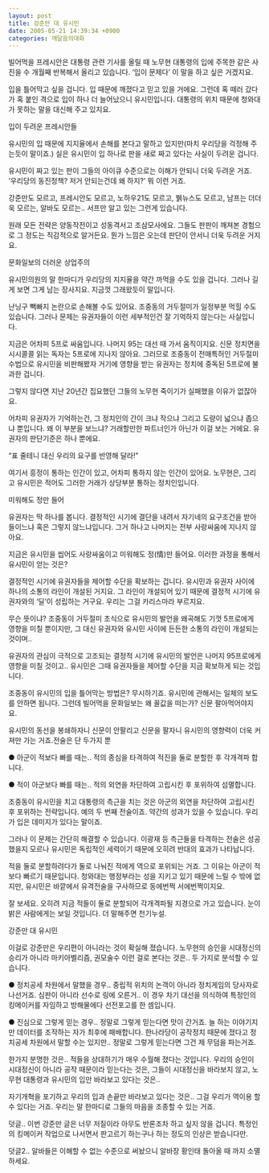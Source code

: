 ```yaml
---
layout: post
title: 강준만 대 유시민
date: 2005-05-21 14:39:34 +0900
categories: 깨달음의대화
---
```

빌어먹을 프레시안은 대통령 관련 기사를 올릴 때 노무현 대통령의 입에 주목한 같은 사진을 수 개월째 반복해서 올리고 있습니다. ‘입이 문제다’ 이 말을 하고 싶은 거겠지요.
  

  
입을 틀어막고 싶을 겁니다. 입 때문에 깨졌다고 믿고 있을 거에요. 그런데 혹 떼러 갔다가 혹 붙인 격으로 입이 하나 더 늘어났으니 유시민입니다. 대통령의 위치 때문에 청와대가 못하는 말을 대신해 주고 있지요.
  

  
입이 두려운 프레시안들
  

  
유시민의 입 때문에 지지율에서 손해를 본다고 말하고 있지만(마치 우리당을 걱정해 주는듯이 말이죠.) 실은 유시민이 입 하나로 판을 새로 짜고 있다는 사실이 두려운 겁니다.
  

  
유시민이 짜고 있는 판이 그들의 아이큐 수준으로는 이해가 안되니 더욱 두려운 거죠. ‘우리당의 동진정책? 저거 안되는건데 왜 하지?’ 뭐 이런 거죠.
  

  
강준만도 모르고, 프레시안도 모르고, 노하우21도 모르고, &#48577;뉴스도 모르고, 남프는 더더욱 모르는, 알바도 모르는.. 서프만 알고 있는 그런게 있습니다.
  

  
원래 모든 전략은 양동작전이고 성동격서고 조삼모사에요. 그들도 판판이 깨져본 경험으로 그 정도는 직감적으로 알거든요. 뭔가 느낌은 오는데 판단이 안서니 더욱 두려운 거지요.
  

  
문화일보의 더러운 상업주의
  

  
유시민의원의 말 한마디가 우리당의 지지율을 약간 까먹을 수도 있을 겁니다. 그러나 길게 보면 그게 남는 장사지요. 지금껏 그래왔듯이 말입니다.
  

  
난닝구 빽빠지 논란으로 손해볼 수도 있어요. 조중동의 거두절미가 일정부분 먹힐 수도 있습니다. 그러나 문제는 유권자들이 이런 세부적인건 잘 기억하지 않는다는 사실입니다.
  

  
지금은 어차피 5프로 싸움입니다. 나머지 95는 대선 때 가서 움직이지요. 신문 정치면을 시시콜콜 읽는 독자는 5프로에 지나지 않아요. 그러므로 조중동이 전매특허인 거두절미 수법으로 유시민을 비판해봤자 거기에 영향을 받는 유권자는 정치에 중독된 5프로에 불과한 겁니다.
  

  
그렇지 않다면 지난 20년간 집요했던 그들의 노무현 죽이기가 실패했을 이유가 없잖아요.
  

  
어차피 유권자가 기억하는건, 그 정치인의 간이 크냐 작으냐 그리고 도량이 넓으냐 좁으냐 뿐입니다. 왜 이 부분을 보느냐? 거래할만한 파트너인가 아닌가 이걸 보는 거에요. 유권자의 판단기준은 하나 뿐에요.
  

  
“표 줄테니 대신 우리의 요구를 반영해 달라!”
  

  
여기서 흥정이 통하는 인간이 있고, 어차피 통하지 않는 인간이 있어요. 노무현은, 그리고 유시민은 적어도 그러한 거래가 상당부분 통하는 정치인입니다.
  

  
미워해도 정만 들어
  

  
유권자는 딱 하나를 봅니다. 결정적인 시기에 결단을 내려서 자기네의 요구조건을 받아들이느냐 혹은 그렇지 않느냐입니다. 그거 하나고 나머지는 전부 사랑싸움에 지나지 않아요.
  

  
지금은 유시민을 씹어도 사랑싸움이고 미워해도 정(情)만 들어요. 이러한 과정을 통해서 유시민이 얻는 것은?
  

  
결정적인 시기에 유권자들을 제어할 수단을 확보하는 겁니다. 유시민과 유권자 사이에 하나의 소통의 라인이 개설된 거지요. 그 라인이 개설되어 있기 때문에 결정적 시기에 유권자와의 ‘딜’이 성립하는 거구요. 우리는 그걸 카리스마라 부르지요.
  

  
무슨 뜻이냐? 조중동이 거두절미 초식으로 유시민의 발언을 왜곡해도 기껏 5프로에게 영향을 미칠 뿐이지만, 그 대신 유권자와 유시민 사이에 든든한 소통의 라인이 개설되는 것이며..
  

  
유권자의 관심이 극적으로 고조되는 결정적 시기에 유시민의 발언은 나머지 95프로에게 영향을 미칠 것이고.. 유시민은 그때 유권자들을 제어할 수단을 지금 확보하게 되는 것입니다.
  

  
조중동이 유시민의 입을 틀어막는 방법은? 무시하기죠. 유시민에 관해서는 일체의 보도를 안하면 됩니다. 그런데 빌어먹을 문화일보는 왜 꼴값을 떠는가? 신문 팔아먹어야지요.
  

  
유시민의 동선을 봉쇄하자니 신문이 안팔리고 신문을 팔자니 유시민의 영향력이 더욱 커져만 가는 거죠.전술은 단 두가지 뿐
  

  
● 아군이 적보다 빠를 때는.. 적의 종심을 타격하여 적진을 둘로 분할한 후 각개격파 합니다.
  

  
● 적이 아군보다 빠를 때는.. 적의 외연을 차단하여 고립시킨 후 포위하여 섬멸합니다.
  

  
조중동이 유시민을 치고 대통령의 측근을 치는 것은 아군의 외연을 차단하여 고립시킨 후 포위하는 전략입니다. 예의 두 번째 전술이죠. 약간의 성과가 있을 수 있습니다. 우리가 입은 데미지가 있다는 말이죠.
  

  
그러나 이 문제는 간단히 해결할 수 있습니다. 이광재 등 측근들을 타격하는 전술은 성공했을지 모르나 유시민은 독립적인 세력이기 때문에 오히려 반대의 효과가 나타납니다.
  

  
적을 둘로 분할하려다가 둘로 나눠진 적에게 역으로 포위되는 거죠. 그 이유는 아군이 적보다 빠르기 때문입니다. 청와대는 행정부라는 성을 지키고 있기 때문에 느릴 수 밖에 없지만, 유시민은 바깥에서 유격전술을 구사하므로 동에번쩍 서에번쩍이지요.
  

  
잘 보세요. 오히려 지금 적들이 둘로 분할되어 각개격파될 지경으로 가고 있습니다. 눈이 밝은 사람에게는 보일 것입니다. 더 말해주면 천기누설.
  

  
강준만 대 유시민
  

  
이걸로 강준만은 우리편이 아니라는 것이 확실해 졌습니다. 노무현의 승인을 시대정신의 승리가 아니라 마키아벨리즘, 권모술수 이런 걸로 본다는 것은.. 두 가지로 분석할 수 있습니다.
  

  
● 정치공세 차원에서 말했을 경우.. 중립적 위치의 논객이 아니라 정치게임의 당사자로 나선거죠. 심판이 아니라 선수로 링에 오른거.. 이 경우 차기 대선을 의식하여 특정인의 킹메이커를 자임하고 방해물에다 선전포고를 한 셈입니다.
  

  
● 진심으로 그렇게 믿는 경우.. 정말로 그렇게 믿는다면 맛이 간거죠. 늘 하는 이야기지만 데이터를 조작하는 자가 최후에 패배합니다. 한나라당이 공작정치 때문에 졌다고 정치공세 차원에서 말할 수는 있지만.. 정말로 그렇게 믿는다면 그건 제 무덤을 파는거죠.
  

  
한가지 분명한 것은.. 적들을 상대하기가 매우 수월해 졌다는 것입니다. 우리의 승인이 시대정신이 아니라 공작 때문이라 믿는다는 것은, 그들이 시대정신을 바라보지 않고, 노무현 대통령과 유시민의 입만 바라보고 있다는 것은..
  

  
자기개혁을 포기하고 우리의 입과 손끝만 바라보고 있다는 것은.. 그걸 우리가 역이용 할 수 있다는 거죠. 우리는 말 한마디로 그들의 마음을 조종할 수 있는 거죠.
  

  

  

  
덧글.. 이번 강준만 글은 너무 저질이라 아무도 반론조차 하고 싶지 않을 겁니다. 특정인의 킹메이커 작업으로 나서면서 판고르기 하는구나 하는 정도의 인상은 받습니다만.
  

  
덧글2.. 알바들은 이해할 수 없는 수준으로 써놨으니 알바장 황인태 돌아올 때 까지 소멸하세요.